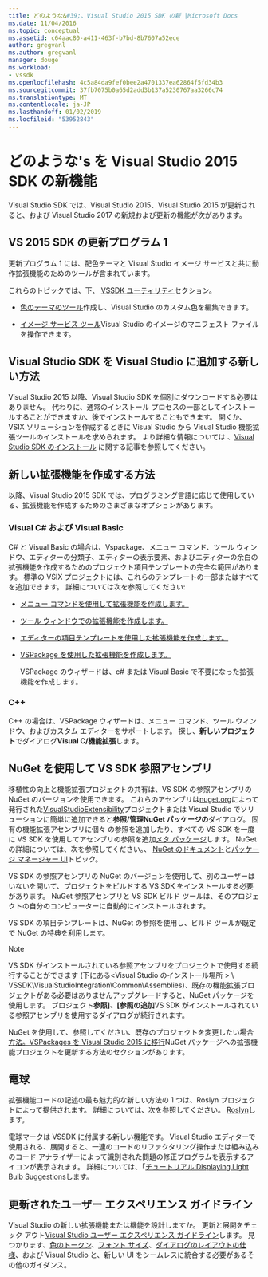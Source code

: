 ```yaml
---
title: どのような&#39;、Visual Studio 2015 SDK の新 |Microsoft Docs
ms.date: 11/04/2016
ms.topic: conceptual
ms.assetid: c64aac80-a411-463f-b7bd-8b7607a52ece
author: gregvanl
ms.author: gregvanl
manager: douge
ms.workload:
- vssdk
ms.openlocfilehash: 4c5a84da9fef0bee2a4701337ea62864f5fd34b3
ms.sourcegitcommit: 37fb7075b0a65d2add3b137a5230767aa3266c74
ms.translationtype: MT
ms.contentlocale: ja-JP
ms.lasthandoff: 01/02/2019
ms.locfileid: "53952843"
---
```

# <a name="what39s-new-in-the-visual-studio-2015-sdk"></a>どのような&#39;s を Visual Studio 2015 SDK の新機能
Visual Studio SDK では、Visual Studio 2015、Visual Studio 2015 が更新されると、および Visual Studio 2017 の新規および更新の機能が次があります。  
  
## <a name="vs-2015-sdk-update-1"></a>VS 2015 SDK の更新プログラム 1  
 更新プログラム 1 には、配色テーマと Visual Studio イメージ サービスと共に動作拡張機能のためのツールが含まれています。  
  
 これらのトピックでは、下、 [VSSDK ユーティリティ](../extensibility/internals/vssdk-utilities.md)セクション。  
  
-   [色のテーマのツール](../extensibility/internals/color-theming-tools.md)作成し、Visual Studio のカスタム色を編集できます。  
  
-   [イメージ サービス ツール](../extensibility/internals/image-service-tools.md)Visual Studio のイメージのマニフェスト ファイルを操作できます。  
  
## <a name="new-way-to-add-the-visual-studio-sdk-to-visual-studio"></a>Visual Studio SDK を Visual Studio に追加する新しい方法  
 Visual Studio 2015 以降、Visual Studio SDK を個別にダウンロードする必要はありません。 代わりに、通常のインストール プロセスの一部としてインストールすることができますか、後でインストールすることもできます。 開くか、VSIX ソリューションを作成するときに Visual Studio から Visual Studio 機能拡張ツールのインストールを求められます。 より詳細な情報については 、[Visual Studio SDK のインストール](../extensibility/installing-the-visual-studio-sdk.md) に関する記事を参照してください。  
  
## <a name="new-ways-of-creating-extensions"></a>新しい拡張機能を作成する方法  
 以降、Visual Studio 2015 SDK では、プログラミング言語に応じて使用している、拡張機能を作成するためのさまざまなオプションがあります。  
  
### <a name="visual-c-and-visual-basic"></a>Visual C# および Visual Basic  
 C# と Visual Basic の場合は、Vspackage、メニュー コマンド、ツール ウィンドウ、エディターの分類子、エディターの表示要素、およびエディターの余白の拡張機能を作成するためのプロジェクト項目テンプレートの完全な範囲があります。 標準の VSIX プロジェクトには、これらのテンプレートの一部またはすべてを追加できます。 詳細については次を参照してください:  
  
-   [メニュー コマンドを使用して拡張機能を作成します。](../extensibility/creating-an-extension-with-a-menu-command.md)  
  
-   [ツール ウィンドウでの拡張機能を作成します。](../extensibility/creating-an-extension-with-a-tool-window.md)  
  
-   [エディターの項目テンプレートを使用した拡張機能を作成します。](../extensibility/creating-an-extension-with-an-editor-item-template.md)  
  
-   [VSPackage を使用した拡張機能を作成します。](../extensibility/creating-an-extension-with-a-vspackage.md)  
  
     VSPackage のウィザードは、c# または Visual Basic で不要になった拡張機能を作成します。  
  
### <a name="c"></a>C++  
 C++ の場合は、VSPackage ウィザードは、メニュー コマンド、ツール ウィンドウ、およびカスタム エディターをサポートします。 探し、**新しいプロジェクト**でダイアログ**Visual C/機能拡張**します。  
  
## <a name="vs-sdk-reference-assemblies-via-nuget"></a>NuGet を使用して VS SDK 参照アセンブリ  
 移植性の向上と機能拡張プロジェクトの共有は、VS SDK の参照アセンブリの NuGet のバージョンを使用できます。 これらのアセンブリは[nuget.org](http://www.nuget.org)によって発行された[VisualStudioExtensibility](http://www.nuget.org/profiles/VisualStudioExtensibility)プロジェクトまたは Visual Studio でソリューションに簡単に追加できると**参照/管理NuGet パッケージの**ダイアログ。 固有の機能拡張アセンブリに個々 の参照を追加したり、すべての VS SDK を一度に VS SDK を使用してアセンブリの参照を追加[メタ パッケージ](http://www.nuget.org/packages/VSSDK_Reference_Assemblies)します。 NuGet の詳細については、次を参照してください。、 [NuGet のドキュメント](/NuGet)と[パッケージ マネージャー UI](/NuGet/Tools/Package-Manager-UI)トピック。  
  
 VS SDK の参照アセンブリの NuGet のバージョンを使用して、別のユーザーはいないを開いて、プロジェクトをビルドする VS SDK をインストールする必要があります。  NuGet 参照アセンブリと VS SDK ビルド ツールは、そのプロジェクトの自分のコンピューターに自動的にインストールされます。  
  
 VS SDK の項目テンプレートは、NuGet の参照を使用し、ビルド ツールが既定で NuGet の特典を利用します。  
  
> [!NOTE]
>  VS SDK がインストールされている参照アセンブリをプロジェクトで使用する続行することができます (下にある\<Visual Studio のインストール場所 > \ VSSDK\VisualStudioIntegration\Common\Assemblies)、既存の機能拡張プロジェクトがある必要はありませんアップグレードすると、NuGet パッケージを使用します。  プロジェクト**参照]、[参照の追加**VS SDK がインストールされている参照アセンブリを使用するダイアログが続行されます。  
>   
>  NuGet を使用して、参照してください、既存のプロジェクトを変更したい場合[方法。VSPackages を Visual Studio 2015 に移行](../extensibility/how-to-migrate-extensibility-projects-to-visual-studio-2015.md)NuGet パッケージへの拡張機能プロジェクトを更新する方法のセクションがあります。  
  
## <a name="light-bulbs"></a>電球  
 拡張機能コードの記述の最も魅力的な新しい方法の 1 つは、Roslyn プロジェクトによって提供されます。 詳細については、次を参照してください。 [Roslyn](https://github.com/dotnet/Roslyn)します。  
  
 電球マークは VSSDK に付属する新しい機能です。 Visual Studio エディターで使用される、展開すると、一連のコードのリファクタリング操作または組み込みのコード アナライザーによって識別された問題の修正プログラムを表示するアイコンが表示されます。 詳細については、「[チュートリアル:Displaying Light Bulb Suggestions](../extensibility/walkthrough-displaying-light-bulb-suggestions.md)します。  
  
## <a name="updated-user-experience-guidelines"></a>更新されたユーザー エクスペリエンス ガイドライン  
 Visual Studio の新しい拡張機能または機能を設計しますか。 更新と展開をチェック アウト[Visual Studio ユーザー エクスペリエンス ガイドライン](../extensibility/ux-guidelines/visual-studio-user-experience-guidelines.md)します。  見つかります、[色のトークン](../extensibility/ux-guidelines/shared-colors-for-visual-studio.md)、[フォント サイズ](../extensibility/ux-guidelines/fonts-and-formatting-for-visual-studio.md)、[ダイアログのレイアウトの仕様](../extensibility/ux-guidelines/layout-for-visual-studio.md)、および Visual Studio と、新しい UI をシームレスに統合する必要があるその他のガイダンス。